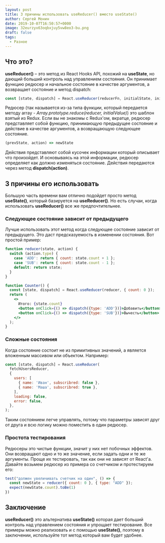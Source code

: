 ```yaml
---
layout: post
title: 3 причины использовать useReducer() вместо useState() 
author: Сергей Монин
date: 2019-10-07T16:50:57+0000
image: 32eurzyx63oqbxjuy5vw8eo3-bu.png
draft: false
tags: 
  - Разное
---
```


## Что это?

**useReducer()** – это метод из React Hooks API, похожий на **useState**, но дающий больший контроль над управлением состояния. Он принимает функцию редюсер и начальное состояние в качестве аргументов, а возвращает состояние и метод dispatch:

```jsx
const [state, dispatch] = React.useReducer(reducerFn, initialState, initFn);
```

Редюсер (так называется из-за типа функции, который передается методу array - *Array.prototype.reduce(reducer, initialValue)*) это шаблон взятый из Redux. Если вы не знакомы с Redux'ом, вкратце, редюсер представляет собой функцию, принимающую предыдущее состояние и действие в качестве аргументов, а возвращающую следующее состояние.

```jsx
(prevState, action) => newState
```

Действия представляют собой кусочек информации который описывает что произойдет. И основываясь на этой информации, редюсер определяет как должно изменяться состояние. Действия передаются через метод **dispatch(action)**.

## 3 причины его использовать

Большую часть времени вам отлично подойдет просто метод **useState()**, который базируется на **useReducer()**. Но есть случаи, когда использовать **useReducer()** все же предпочтительнее.

### Следующее состояние зависит от предыдущего

Лучше использовать этот метод когда следующее состояние зависит от предыдущего. Это даст предсказуемость в изменении состояния. Вот простой пример:

```jsx
function reducer(state, action) {
  switch (action.type) {
    case 'ADD': return { count: state.count + 1 };
    case 'SUB': return { count: state.count - 1 };
    default: return state;
  }
}

function Counter() {
  const [state, dispatch] = React.useReducer(reducer, { count: 0 });
  return (
    <>
      Итого: {state.count}
      <button onClick={() => dispatch({type: 'ADD'})}>Добавить</button>
      <button onClick={() => dispatch({type: 'SUB'})}>Вычесть</button>
    </>
  );
}
```

### Сложные состояния

Когда состояние состоит не из примитивных значений, а является вложенным массивом или объектом. Например:

```jsx
const [state, dispatch] = React.useReducer(
  fetchUsersReducer,
  {
    users: [
      { name: 'Иван', subscribred: false },
      { name: 'Маша', subscribred: true },
    ],
    loading: false,
    error: false,
  },
);
```

Таким состоянием легче управлять, потому что параметры зависят друг от друга и всю логику можно поместить в один редюсер.

### Простота тестирования

Редюсеры это чистые функции, значит у них нет побочных эффектов. Они возвращают одно и то же значение, если задать одни и те же аргументы. Проще их тестировать, так как они не зависят от React'а. Давайте возьмем редюсер из примера со счетчиком и протестируем его:

```jsx
test("должен увеличивать счетчик на один", () => {
  const newState = reducer({ count: 0 }, { type: "ADD" });
  expect(newState.count).toBe(1)
})
```

## Заключение

**useReducer()** это альтернатива **useState()** которая дает больший контроль над управлением состояния и упрощает тестирование. Все примеры можно реализовать и с помощью **useState()**, поэтому в заключении, используйте тот метод который вам будет удобнее.   
